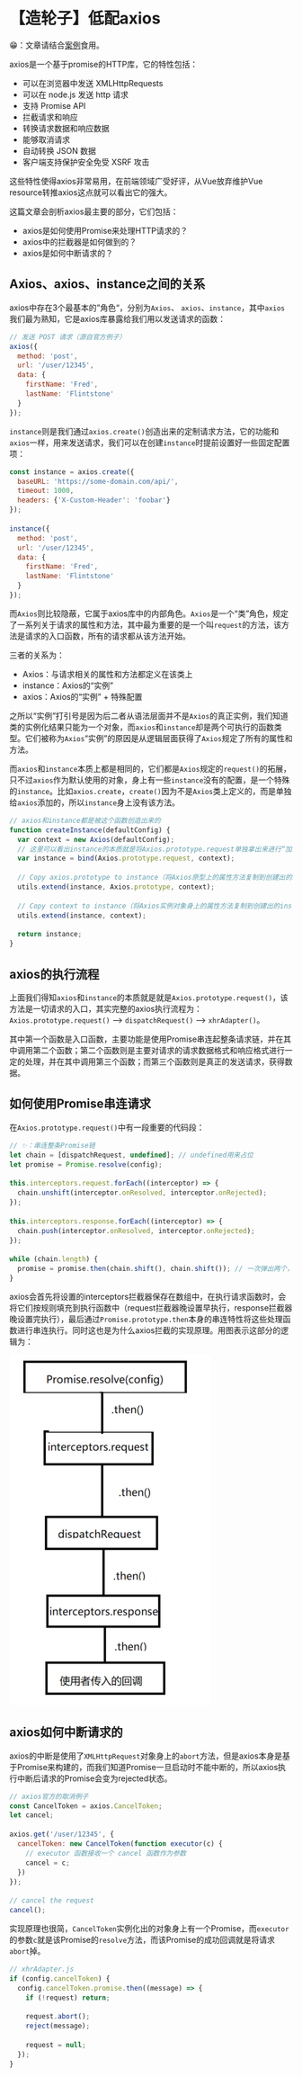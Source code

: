 # 【造轮子】低配axios

😁：文章请结合[案例]([https://github.com/guapi233/Blog/tree/master/demos/%E3%80%90%E9%80%A0%E8%BD%AE%E5%AD%90%E3%80%91%E4%BD%8E%E9%85%8Daxios](https://github.com/guapi233/Blog/tree/master/demos/[造轮子]低配axios))食用。

axios是一个基于promise的HTTP库，它的特性包括：

* 可以在浏览器中发送 XMLHttpRequests
* 可以在 node.js 发送 http 请求
* 支持 Promise API
* 拦截请求和响应
* 转换请求数据和响应数据
* 能够取消请求
* 自动转换 JSON 数据
* 客户端支持保护安全免受 XSRF 攻击

这些特性使得axios非常易用，在前端领域广受好评，从Vue放弃维护Vue resource转推axios这点就可以看出它的强大。

这篇文章会剖析axios最主要的部分，它们包括：

* axios是如何使用Promise来处理HTTP请求的？
* axios中的拦截器是如何做到的？
* axios是如何中断请求的？



## Axios、axios、instance之间的关系

axios中存在3个最基本的”角色“，分别为`Axios`、 `axios`、`instance`，其中`axios`我们最为熟知，它是axios库暴露给我们用以发送请求的函数：

```js
// 发送 POST 请求（源自官方例子）
axios({
  method: 'post',
  url: '/user/12345',
  data: {
    firstName: 'Fred',
    lastName: 'Flintstone'
  }
});
```

`instance`则是我们通过`axios.create()`创造出来的定制请求方法，它的功能和`axios`一样，用来发送请求，我们可以在创建`instance`时提前设置好一些固定配置项：

```js
const instance = axios.create({
  baseURL: 'https://some-domain.com/api/',
  timeout: 1000,
  headers: {'X-Custom-Header': 'foobar'}
});

instance({
  method: 'post',
  url: '/user/12345',
  data: {
    firstName: 'Fred',
    lastName: 'Flintstone'
  }
});
```

而`Axios`则比较隐蔽，它属于axios库中的内部角色。`Axios`是一个“类”角色，规定了一系列关于请求的属性和方法，其中最为重要的是一个叫`request`的方法，该方法是请求的入口函数，所有的请求都从该方法开始。

三者的关系为：

* Axios：与请求相关的属性和方法都定义在该类上
* instance：Axios的“实例”
* axios：Axios的“实例” + 特殊配置

之所以“实例”打引号是因为后二者从语法层面并不是`Axios`的真正实例，我们知道类的实例化结果只能为一个对象，而`axios`和`instance`却是两个可执行的函数类型。它们被称为`Axios`“实例”的原因是从逻辑层面获得了`Axios`规定了所有的属性和方法。

而`axios`和`instance`本质上都是相同的，它们都是`Axios`规定的`request()`的拓展，只不过`axios`作为默认使用的对象，身上有一些`instance`没有的配置，是一个特殊的`instance`。比如`axios.create`，`create()`因为不是`Axios`类上定义的，而是单独给`axios`添加的，所以`instance`身上没有该方法。

```js
// axios和instance都是被这个函数创造出来的
function createInstance(defaultConfig) {
  var context = new Axios(defaultConfig);
  // 这里可以看出instance的本质就是将Axios.prototype.request单独拿出来进行“加工”
  var instance = bind(Axios.prototype.request, context);

  // Copy axios.prototype to instance（将Axios原型上的属性方法复制到创建出的instance上）
  utils.extend(instance, Axios.prototype, context);

  // Copy context to instance（将Axios实例对象身上的属性方法复制到创建出的instance上）
  utils.extend(instance, context);

  return instance;
}
```



## axios的执行流程

上面我们得知`axios`和`instance`的本质就是就是`Axios.prototype.request()`，该方法是一切请求的入口，其实完整的axios执行流程为：`Axios.prototype.request()` --> `dispatchRequest()`  --> `xhrAdapter()`。

其中第一个函数是入口函数，主要功能是使用Promise串连起整条请求链，并在其中调用第二个函数；第二个函数则是主要对请求的请求数据格式和响应格式进行一定的处理，并在其中调用第三个函数；而第三个函数则是真正的发送请求，获得数据。



## 如何使用Promise串连请求

在`Axios.prototype.request()`中有一段重要的代码段：

```js
// ✨：串连整条Promise链
let chain = [dispatchRequest, undefined]; // undefined用来占位
let promise = Promise.resolve(config);

this.interceptors.request.forEach((interceptor) => {
  chain.unshift(interceptor.onResolved, interceptor.onRejected);
});

this.interceptors.response.forEach((interceptor) => {
  chain.push(interceptor.onResolved, interceptor.onRejected);
});

while (chain.length) {
  promise = promise.then(chain.shift(), chain.shift()); // 一次弹出两个，不占位就会错位传入
}
```

axios会首先将设置的interceptors拦截器保存在数组中，在执行请求函数时，会将它们按规则填充到执行函数中（request拦截器晚设置早执行，response拦截器晚设置完执行），最后通过`Promise.prototype.then`本身的串连特性将这些处理函数进行串连执行。同时这也是为什么axios拦截的实现原理。用图表示这部分的逻辑为：

![](https://raw.githubusercontent.com/guapi233/Blog/master/images/【造轮子】低配axios/01.png)



## axios如何中断请求的

axios的中断是使用了`XMLHttpRequest`对象身上的`abort`方法，但是axios本身是基于Promise来构建的，而我们知道Promise一旦启动时不能中断的，所以axios执行中断后请求的Promise会变为rejected状态。

```js
// axios官方的取消例子
const CancelToken = axios.CancelToken;
let cancel;

axios.get('/user/12345', {
  cancelToken: new CancelToken(function executor(c) {
    // executor 函数接收一个 cancel 函数作为参数
    cancel = c;
  })
});

// cancel the request
cancel();
```

实现原理也很简，`CancelToken`实例化出的对象身上有一个Promise，而`executor`的参数`c`就是该Promise的`resolve`方法，而该Promise的成功回调就是将请求`abort`掉。

```js
// xhrAdapter.js
if (config.cancelToken) {
  config.cancelToken.promise.then((message) => {
    if (!request) return;

    request.abort();
    reject(message);

    request = null;
  });
}
```

